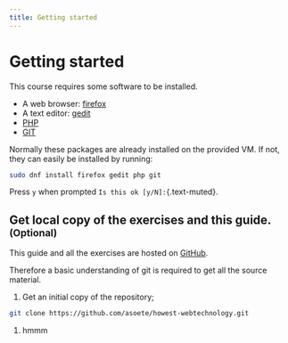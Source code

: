 ```yaml
---
title: Getting started
---
```


# Getting started

This course requires some software to be installed.

* A web browser: [firefox](https://firefox.com)
* A text editor: [gedit](https://wiki.gnome.org/Apps/Gedit)
* [PHP](http://www.php.net)
* [GIT](https://www.git-scm.com)

Normally these packages are already installed on the provided VM. If not, they
can easily be installed by running:

```bash
sudo dnf install firefox gedit php git
```

Press `y` when prompted `Is this ok [y/N]:`{.text-muted}.

## Get local copy of the exercises and this guide. <small>(Optional)</small>

This guide and all the exercises are hosted on [GitHub](https.github.com).

Therefore a basic understanding of git is required to get all the source material.

1. Get an initial copy of the repository;
```bash
git clone https://github.com/asoete/howest-webtechnology.git 
```
1. hmmm
